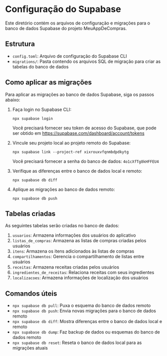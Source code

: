 # Configuração do Supabase

Este diretório contém os arquivos de configuração e migrações para o banco de dados Supabase do projeto MeuAppDeCompras.

## Estrutura

- `config.toml`: Arquivo de configuração do Supabase CLI
- `migrations/`: Pasta contendo os arquivos SQL de migração para criar as tabelas do banco de dados

## Como aplicar as migrações

Para aplicar as migrações ao banco de dados Supabase, siga os passos abaixo:

1. Faça login no Supabase CLI:
   ```
   npx supabase login
   ```
   Você precisará fornecer seu token de acesso do Supabase, que pode ser obtido em https://supabase.com/dashboard/account/tokens

2. Vincule seu projeto local ao projeto remoto do Supabase:
   ```
   npx supabase link --project-ref xixrouxvfqnmbdpdkytg
   ```
   Você precisará fornecer a senha do banco de dados: `4o1cXfTg8kHFFEU4`

3. Verifique as diferenças entre o banco de dados local e remoto:
   ```
   npx supabase db diff
   ```

4. Aplique as migrações ao banco de dados remoto:
   ```
   npx supabase db push
   ```

## Tabelas criadas

As seguintes tabelas serão criadas no banco de dados:

1. `usuarios`: Armazena informações dos usuários do aplicativo
2. `listas_de_compras`: Armazena as listas de compras criadas pelos usuários
3. `itens`: Armazena os itens adicionados às listas de compras
4. `compartilhamentos`: Gerencia o compartilhamento de listas entre usuários
5. `receitas`: Armazena receitas criadas pelos usuários
6. `ingredientes_de_receitas`: Relaciona receitas com seus ingredientes
7. `localizacoes`: Armazena informações de localização dos usuários

## Comandos úteis

- `npx supabase db pull`: Puxa o esquema do banco de dados remoto
- `npx supabase db push`: Envia novas migrações para o banco de dados remoto
- `npx supabase db diff`: Mostra diferenças entre o banco de dados local e remoto
- `npx supabase db dump`: Faz backup de dados ou esquemas do banco de dados remoto
- `npx supabase db reset`: Reseta o banco de dados local para as migrações atuais